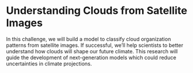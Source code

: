 # Understanding Clouds from Satellite Images


In this challenge, we will build a model to classify cloud organization patterns from satellite images. If successful, we’ll help scientists to better understand how clouds will shape our future climate. This research will guide the development of next-generation models which could reduce uncertainties in climate projections.
